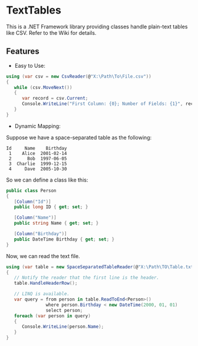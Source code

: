 TextTables
==========

This is a .NET Framework library providing classes handle plain-text tables like CSV.
Refer to the Wiki for details.

Features
--------

* Easy to Use:

```csharp
using (var csv = new CsvReader(@"X:\Path\To\File.csv"))
{
   while (csv.MoveNext())
   {
      var record = csv.Current;
      Console.WriteLine("First Column: {0}; Number of Fields: {1}", record[0], record.FieldCount);
   }
}
```

* Dynamic Mapping:

Suppose we have a space-separated table as the following:
```plain
Id     Name    Birthday
 1    Alice  2001-02-14
 2      Bob  1997-06-05   
 3  Charlie  1999-12-15
 4     Dave  2005-10-30
```

So we can define a class like this:
```csharp
public class Person
{
   [Column("Id")]
   public long ID { get; set; }

   [Column("Name")]
   public string Name { get; set; }

   [Column("Birthday")]
   public DateTime Birthday { get; set; }
}
```

Now, we can read the text file.
```csharp
using (var table = new SpaceSeparatedTableReader(@"X:\Path\TO\Table.txt"))
{
   // Notify the reader that the first line is the header.
   table.HandleHeaderRow();

   // LINQ is available.
   var query = from person in table.ReadToEnd<Person>()
               where person.Birthday < new DateTime(2000, 01, 01)
               select person;
   foreach (var person in query)
   {
      Console.WriteLine(person.Name);
   }
}
```

